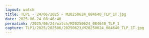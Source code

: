 ```yaml
---
layout: watch
title: TLP1 - 24/06/2025 - M20250624_084640_TLP_1T.jpg
date: 2025-06-24 08:46:40
permalink: /2025/06/24/watch/M20250624_084640_TLP_1
capture: TLP1/2025/202506/20250623/M20250624_084640_TLP_1T.jpg
---
```

